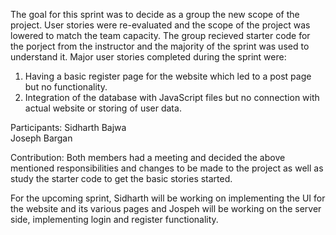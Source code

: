 The goal for this sprint was to decide as a group the new scope of the project. User stories were re-evaluated and the scope
of the project was lowered to match the team capacity. The group recieved starter code for the porject from the instructor 
and the majority of the sprint was used to understand it. Major user stories completed during the sprint were:
1. Having a basic register page for the website which led to a post page but no functionality.
2. Integration of the database with JavaScript files but no connection with actual website or storing of user data. 

Participants:
Sidharth Bajwa  
Joseph Bargan 

Contribution:
Both members had a meeting and decided the above mentioned responsibilities and changes to be made to the project as well as study the 
starter code to get the basic stories started.

For the upcoming sprint, Sidharth will be working on implementing the UI for the website and its various pages and Jospeh will be
working on the server side, implementing login and register functionality. 

